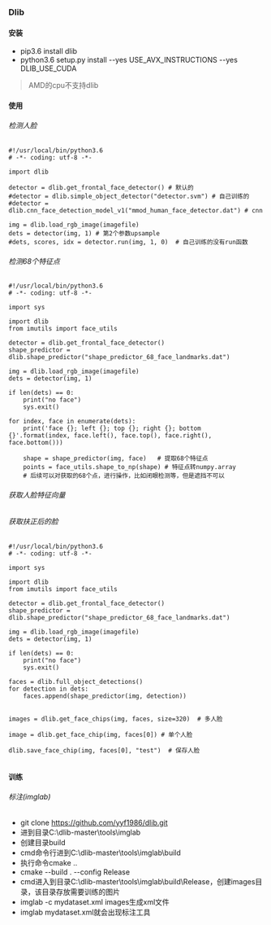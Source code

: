 ### Dlib
#### 安装
- pip3.6 install dlib
- python3.6 setup.py install --yes USE_AVX_INSTRUCTIONS --yes DLIB_USE_CUDA
> AMD的cpu不支持dlib
#### 使用
###### 检测人脸
```
#!/usr/local/bin/python3.6
# -*- coding: utf-8 -*-

import dlib

detector = dlib.get_frontal_face_detector() # 默认的
#detector = dlib.simple_object_detector("detector.svm") # 自己训练的
#detector =  dlib.cnn_face_detection_model_v1("mmod_human_face_detector.dat") # cnn

img = dlib.load_rgb_image(imagefile)
dets = detector(img, 1) # 第2个参数upsample
#dets, scores, idx = detector.run(img, 1, 0)  # 自己训练的没有run函数
```
###### 检测68个特征点
```
#!/usr/local/bin/python3.6
# -*- coding: utf-8 -*-

import sys

import dlib
from imutils import face_utils

detector = dlib.get_frontal_face_detector()
shape_predictor = dlib.shape_predictor("shape_predictor_68_face_landmarks.dat")

img = dlib.load_rgb_image(imagefile)
dets = detector(img, 1)

if len(dets) == 0:
    print("no face")
    sys.exit()
    
for index, face in enumerate(dets):
    print('face {}; left {}; top {}; right {}; bottom {}'.format(index, face.left(), face.top(), face.right(), face.bottom()))
        
    shape = shape_predictor(img, face)   # 提取68个特征点
    points = face_utils.shape_to_np(shape) # 特征点转numpy.array
    # 后续可以对获取的68个点，进行操作，比如闭眼检测等，但是遮挡不可以
```
###### 获取人脸特征向量
###### 获取扶正后的脸
```
#!/usr/local/bin/python3.6
# -*- coding: utf-8 -*-

import sys

import dlib
from imutils import face_utils

detector = dlib.get_frontal_face_detector()
shape_predictor = dlib.shape_predictor("shape_predictor_68_face_landmarks.dat")

img = dlib.load_rgb_image(imagefile)
dets = detector(img, 1)

if len(dets) == 0:
    print("no face")
    sys.exit()
    
faces = dlib.full_object_detections()
for detection in dets:
    faces.append(shape_predictor(img, detection))


images = dlib.get_face_chips(img, faces, size=320)  # 多人脸
    
image = dlib.get_face_chip(img, faces[0]) # 单个人脸
    
dlib.save_face_chip(img, faces[0], "test")  # 保存人脸
    
```
#### 训练
###### 标注(imglab)
- git clone https://github.com/yyf1986/dlib.git
- 进到目录C:\dlib-master\tools\imglab
- 创建目录build
- cmd命令行进到C:\dlib-master\tools\imglab\build
- 执行命令cmake ..
- cmake --build . --config Release
- cmd进入到目录C:\dlib-master\tools\imglab\build\Release，创建images目录，该目录存放需要训练的图片
- imglab -c mydataset.xml images生成xml文件
- imglab mydataset.xml就会出现标注工具